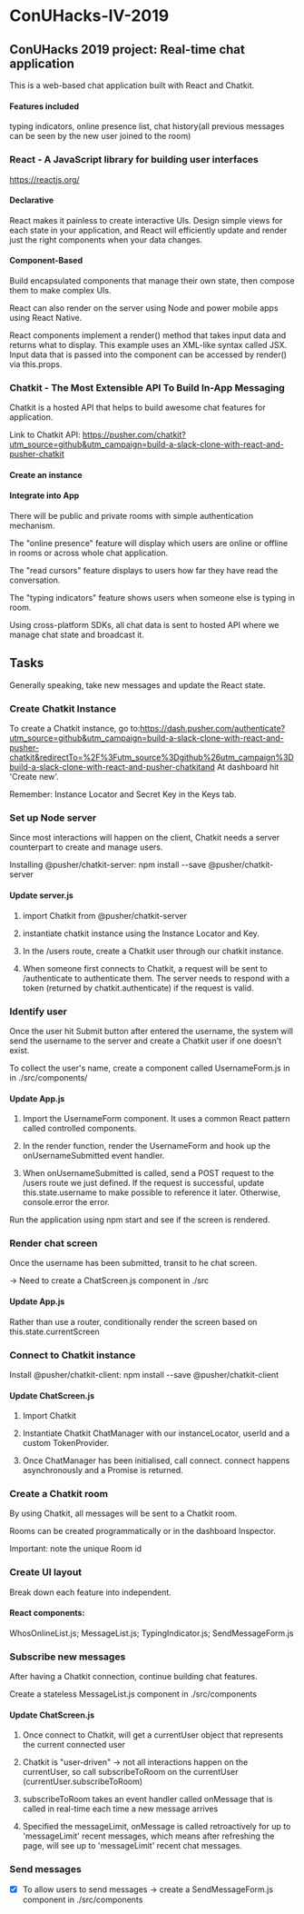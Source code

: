 # ConUHacks-IV-2019

## ConUHacks 2019 project: Real-time chat application 

This is a web-based chat application built with React and Chatkit. 

#### Features included

typing indicators, online presence list, chat history(all previous messages can be seen by the new user joined to the room)

### React - A JavaScript library for building user interfaces

https://reactjs.org/

#### Declarative
React makes it painless to create interactive UIs. Design simple views for each state in your application, and React will efficiently update and render just the right components when your data changes.

#### Component-Based
Build encapsulated components that manage their own state, then compose them to make complex UIs.

React can also render on the server using Node and power mobile apps using React Native.

React components implement a render() method that takes input data and returns what to display. This example uses an XML-like syntax called JSX. Input data that is passed into the component can be accessed by render() via this.props.

### Chatkit - The Most Extensible API To Build In-App Messaging

Chatkit is a hosted API that helps to build awesome chat features for application.

Link to Chatkit API: https://pusher.com/chatkit?utm_source=github&utm_campaign=build-a-slack-clone-with-react-and-pusher-chatkit

#### Create an instance

#### Integrate into App

There will be public and private rooms with simple authentication mechanism.

The "online presence" feature will display which users are online or offline in rooms or across whole chat application.

The "read cursors" feature displays to users how far they have read the conversation.

The "typing indicators" feature shows users when someone else is typing in room. 

Using cross-platform SDKs, all chat data is sent to hosted API where we manage chat state and broadcast it.

## Tasks

Generally speaking, take new messages and update the React state.

### Create Chatkit Instance

To create a Chatkit instance, go to:https://dash.pusher.com/authenticate?utm_source=github&utm_campaign=build-a-slack-clone-with-react-and-pusher-chatkit&redirectTo=%2F%3Futm_source%3Dgithub%26utm_campaign%3Dbuild-a-slack-clone-with-react-and-pusher-chatkitand At dashboard hit 'Create new'.

Remember: Instance Locator and Secret Key in the Keys tab.

### Set up Node server

Since most interactions will happen on the client, Chatkit needs a server counterpart to create and manage users.

Installing @pusher/chatkit-server: npm install --save @pusher/chatkit-server 

#### Update server.js 

1. import Chatkit from @pusher/chatkit-server

2. instantiate chatkit instance using the Instance Locator and Key.

3. In the /users route, create a Chatkit user through our chatkit instance.

4. When someone first connects to Chatkit, a request will be sent to /authenticate to authenticate them. The server needs to respond with a token (returned by chatkit.authenticate) if the request is valid.

### Identify user

Once the user hit Submit button after entered the username, the system will send the username to the server and create a Chatkit user if one doesn't exist.

To collect the user's name, create a component called UsernameForm.js in in ./src/components/  

#### Update App.js

1. Import the UsernameForm component. It uses a common React pattern called controlled components.

2. In the render function, render the UsernameForm and hook up the onUsernameSubmitted event handler.

3. When onUsernameSubmitted is called, send a POST request to the /users route we just defined. If the request is successful, update this.state.username to make possible to reference it later. Otherwise, console.error the error.

Run the application using npm start and see if the screen is rendered.

### Render chat screen

Once the username has been submitted, transit to he chat screen. 

-> Need to create a ChatScreen.js component in ./src

#### Update App.js

Rather than use a router, conditionally render the screen based on this.state.currentScreen

### Connect to Chatkit instance

Install @pusher/chatkit-client: npm install --save @pusher/chatkit-client

#### Update ChatScreen.js

1. Import Chatkit

2. Instantiate Chatkit ChatManager with our instanceLocator, userId and a custom TokenProvider. 

3. Once ChatManager has been initialised, call connect. connect happens asynchronously and a Promise is returned. 

### Create a Chatkit room

By using Chatkit, all messages will be sent to a Chatkit room.

Rooms can be created programmatically or in the dashboard Inspector.

Important: note the unique Room id 

### Create UI layout

Break down each feature into independent.

#### React components:

WhosOnlineList.js; MessageList.js; TypingIndicator.js; SendMessageForm.js

### Subscribe new messages

After having a Chatkit connection, continue building chat features.

Create a stateless MessageList.js component in ./src/components

#### Update ChatScreen.js

1. Once connect to Chatkit, will get a currentUser object that represents the current connected user

2. Chatkit is "user-driven" -> not all interactions happen on the currentUser, so call subscribeToRoom on the currentUser (currentUser.subscribeToRoom)

3. subscribeToRoom takes an event handler called onMessage that is called in real-time each time a new message arrives

4. Specified the messageLimit, onMessage is called retroactively for up to 'messageLimit' recent messages, which means after refreshing the page, will see up to 'messageLimit' recent chat messages.

### Send messages

- [x] To allow users to send messages -> create a SendMessageForm.js component in ./src/components
